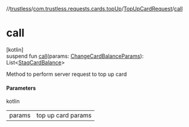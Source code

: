 //[trustless](../../../index.md)/[com.trustless.requests.cards.topUp](../index.md)/[TopUpCardRequest](index.md)/[call](call.md)

# call

[kotlin]\
suspend fun [call](call.md)(params: [ChangeCardBalanceParams](../-change-card-balance-params/index.md)): List&lt;[StaqCardBalance](../../com.trustless.requests.cards/-staq-card-balance/index.md)&gt;

Method to perform server request to top up card

#### Parameters

kotlin

| | |
|---|---|
| params | top up card params |
